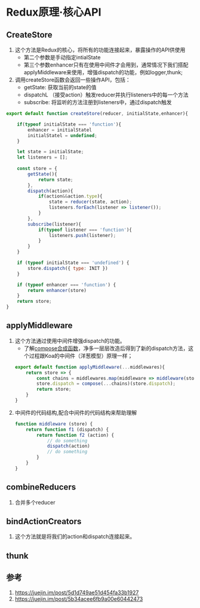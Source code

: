# Redux原理·核心API
## CreateStore
1. 这个方法是Redux的核心，将所有的功能连接起来，暴露操作的API供使用
    - 第二个参数是手动指定intialState
    - 第三个参数enhancer只有在使用中间件才会用到，通常情况下我们搭配applyMiddleware来使用，增强dispatch的功能，例如logger,thunk;
2. 调用createStore函数会返回一些操作API，包括：
    - getState: 获取当前的state的值
    - dispatchL （接受action）触发reducer并执行listeners中的每一个方法
    - subscribe: 将监听的方法注册到listeners中，通过dispatch触发
```javascript
export default function createStore(reducer, initialState,enhancer){

    if(typeof initialState === 'function'){
        enhancer = initialStatel
        initialStatel = undefined;
    }

    let state = initialState;
    let listeners = [];
    
    const store = {
        getState(){
            return state;
        },
        dispatch(action){
            if(action&&action.type){
                state = reducer(state, action);
                listeners.forEach(listener => listener());                
            }
        },
        subscribe(listener){
            if(typeof listener === 'function'){
                listeners.push(listener);
            }
        }
    }

    if (typeof initialState === 'undefined') {
        store.dispatch({ type: INIT })
    }

    if (typeof enhancer === 'function') {
        return enhancer(store)
    }
    return store;
}
```
## applyMiddleware
1. 这个方法通过使用中间件增强dispatch的功能。
    - 了解[compose合成函数](https://github.com/oneonetwo/notes/blob/master/js/compose%E5%87%BD%E6%95%B0%E5%90%88%E6%88%90.md)，净多一层层改造后得到了新的dispatch方法，这个过程跟Koa的中间件（洋葱模型）原理一样；
    ```javascript
    export default function applyMiddleware(...middlewares){
        return store => {
            const chains = middlewares.map(middleware => middleware(store));
            store.dispatch = compose(...chains)(store.dispatch);
            return store;
        }
    }
    ```    
2. 中间件的代码结构,配合中间件的代码结构来帮助理解
    ```javascript
    function middleware (store) {
        return function f1 (dispatch) {
            return function f2 (action) {
                // do something
                dispatch(action)
                // do something
            }
        }
    }
    ```

## combineReducers
1. 合并多个reducer

## bindActionCreators
1. 这个方法就是将我们的action和dispatch连接起来。

## thunk


## 参考
1. https://juejin.im/post/5d1d749ae51d454fa33b1927
2. https://juejin.im/post/5b34acee6fb9a00e60442473
